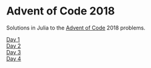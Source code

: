 # Advent of Code 2018

Solutions in Julia to the [Advent of Code](https://adventofcode.com/) 2018 problems.

[Day 1](days/day1.ipynb)  
[Day 2](days/day2.ipynb)  
[Day 3](days/day3.ipynb)  
[Day 4](days/day4.ipynb)  
